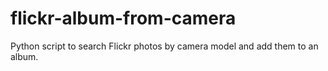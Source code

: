 # flickr-album-from-camera
Python script to search Flickr photos by camera model and add them to an album.
